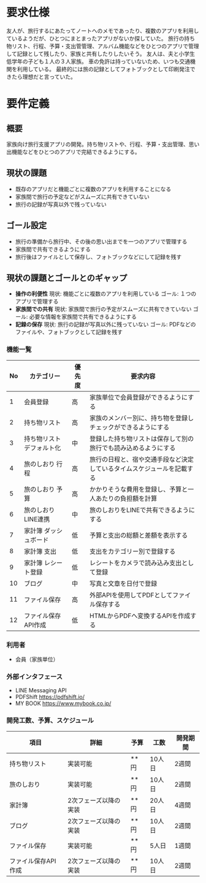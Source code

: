 # 要求仕様

友人が、旅行するにあたってノートへのメモであったり、複数のアプリを利用しているようだが、ひとつにまとまったアプリがないか探していた。
旅行の持ち物リスト、行程、予算・支出管管理、アルバム機能などをひとつのアプリで管理して記録として残したり、家族と共有したりしたいそう。
友人は、夫と小学生低学年の子ども１人の３人家族。
車の免許は持っていないため、いつも交通機関を利用している。
最終的には旅の記録としてフォトブックとして印刷発注できたら理想だと言っていた。

# 要件定義

## 概要

家族向け旅行支援アプリの開発。持ち物リストや、行程、予算・支出管理、思い出機能などをひとつのアプリで完結できるようにする。

## 現状の課題

- 既存のアプリだと機能ごとに複数のアプリを利用することになる
- 家族間で旅行の予定などがスムーズに共有できていない
- 旅行の記録が写真以外で残っていない

## ゴール設定

- 旅行の準備から旅行中、その後の思い出までを一つのアプリで管理する
- 家族間で共有できるようにする
- 旅行後はファイルとして保存し、フォトブックなどにして記録を残す

## 現状の課題とゴールとのギャップ

- **操作の利便性**
  現状: 機能ごとに複数のアプリを利用している
  ゴール: １つのアプリで管理する
- **家族間での共有**
  現状: 家族間で旅行の予定がスムーズに共有できていない
  ゴール: 必要な情報を家族間で共有できるようにする
- **記録の保存**
  現状: 旅行の記録が写真以外に残っていない
  ゴール: PDFなどのファイルや、フォトブックとして記録を残す

### 機能一覧

| No  | カテゴリー                | 優先度 | 要求内容                                                               |
| --- | ------------------------- | ------ | ---------------------------------------------------------------------- |
| 1   | 会員登録                  | 高     | 家族単位で会員登録ができるようにする                                   |
| 2   | 持ち物リスト              | 高     | 家族のメンバー別に、持ち物を登録しチェックができるようにする           |
| 3   | 持ち物リスト デフォルト化 | 中     | 登録した持ち物リストは保存して別の旅行でも読み込めるようにする         |
| 4   | 旅のしおり 行程           | 高     | 旅行の日程と、宿や交通手段など決定しているタイムスケジュールを記載する |
| 5   | 旅のしおり 予算           | 高     | かかりそうな費用を登録し、予算と一人あたりの負担額を計算               |
| 6   | 旅のしおり LINE連携       | 中     | 旅のしおりをLINEで共有できるようにする                                 |
| 7   | 家計簿 ダッシュボード     | 低     | 予算と支出の総額と差額を表示する                                       |
| 8   | 家計簿 支出               | 低     | 支出をカテゴリー別で登録する                                           |
| 9   | 家計簿 レシート登録       | 低     | レシートをカメラで読み込み支出として登録                               |
| 10  | ブログ                    | 中     | 写真と文章を日付で登録                                                 |
| 11  | ファイル保存              | 高     | 外部APIを使用してPDFとしてファイル保存する                             |
| 12  | ファイル保存 API作成      | 低     | HTMLからPDFへ変換するAPIを作成する                                     |

### 利用者

- 会員（家族単位）

### 外部インタフェース

- LINE Messaging API
- PDFShift
  https://pdfshift.io/
- MY BOOK
  https://www.mybook.co.jp/

### 開発工数、予算、スケジュール

| 項目                | 詳細                  | 予算   | 工数   | 開発期間 |
| ------------------- | --------------------- | ------ | ------ | -------- |
| 持ち物リスト        | 実装可能              | \*\*円 | 10人日 | 2週間    |
| 旅のしおり          | 実装可能              | \*\*円 | 10人日 | 2週間    |
| 家計簿              | 2次フェーズ以降の実装 | \*\*円 | 20人日 | 4週間    |
| ブログ              | 2次フェーズ以降の実装 | \*\*円 | 10人日 | 2週間    |
| ファイル保存        | 実装可能              | \*\*円 | 5人日  | 1週間    |
| ファイル保存API作成 | 2次フェーズ以降の実装 | \*\*円 | 10人日 | 2週間    |
